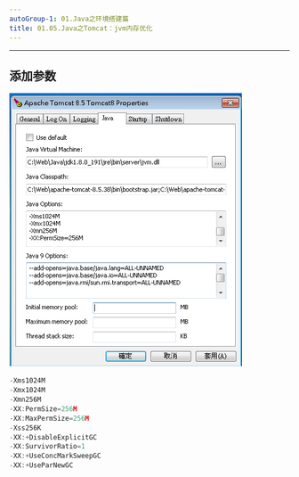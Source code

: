 ```yaml
---
autoGroup-1: 01.Java之环境搭建篇
title: 01.05.Java之Tomcat：jvm内存优化
---
```


***

## 添加参数

![](./image/01.05-1.png)

```js
-Xms1024M
-Xmx1024M
-Xmn256M
-XX:PermSize=256M
-XX:MaxPermSize=256M
-Xss256K
-XX:+DisableExplicitGC
-XX:SurvivorRatio=1
-XX:+UseConcMarkSweepGC
-XX:+UseParNewGC
```